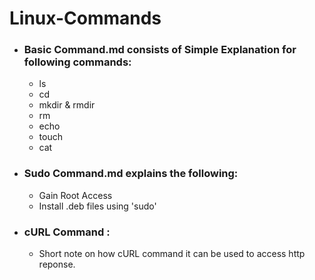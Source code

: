 # Linux-Commands

* ### Basic Command.md consists of Simple Explanation for following commands:
  * ls
  * cd
  * mkdir & rmdir
  * rm 
  * echo 
  * touch
  * cat
  
* ### Sudo Command.md explains the following:
  * Gain Root Access
  * Install .deb files using 'sudo'

* ### cURL Command :
  - Short note on how cURL command it can be used to access http reponse.
  

